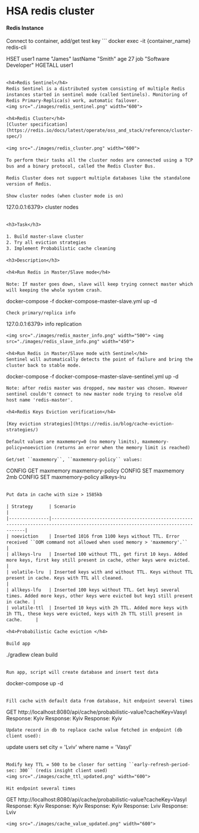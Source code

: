 # HSA redis cluster

<h4>Redis Instance</h4>
Connect to container, add/get test key
```
docker exec -it {container_name} redis-cli

HSET user1 name "James" lastName "Smith" age 27 job "Software Developer"
HGETALL user1
```

<h4>Redis Sentinel</h4>
Redis Sentinel is a distributed system consisting of multiple Redis instances started in sentinel mode (called Sentinels). Monitoring of Redis Primary-Replica(s) work, automatic failover.
<img src="./images/redis_sentinel.png" width="600">

<h4>Redis Cluster</h4>
[Cluster specification](https://redis.io/docs/latest/operate/oss_and_stack/reference/cluster-spec/)

<img src="./images/redis_cluster.png" width="600">

To perform their tasks all the cluster nodes are connected using a TCP bus and a binary protocol, called the Redis Cluster Bus.

Redis Cluster does not support multiple databases like the standalone version of Redis.

Show cluster nodes (when cluster mode is on)
```
127.0.0.1:6379> cluster nodes
```

<h3>Task</h3>

1. Build master-slave cluster
2. Try all eviction strategies
3. Implement Probabilistic cache cleaning

<h3>Description</h3>

<h4>Run Redis in Master/Slave mode</h4>

Note: If master goes down, slave will keep trying connect master which will keeping the whole system crash.
```
docker-compose -f docker-compose-master-slave.yml up -d
```
Check primary/replica info
```
127.0.0.1:6379> info replication
```
<img src="./images/redis_master_info.png" width="500"> <img src="./images/redis_slave_info.png" width="450">

<h4>Run Redis in Master/Slave mode with Sentinel</h4>
Sentinel will automatically detects the point of failure and bring the cluster back to stable mode.
```
docker-compose -f docker-compose-master-slave-sentinel.yml up -d
```
Note: after redis master was dropped, new master was chosen. However sentinel couldn't connect to new master node trying to resolve old host name 'redis-master'.

<h4>Redis Keys Eviction verification</h4>

[Key eviction strategies](https://redis.io/blog/cache-eviction-strategies/)

Default values are maxmemory=0 (no memory limits), maxmemory-policy=noeviction (returns an error when the memory limit is reached)

Get/set ``maxmemory``, ``maxmemory-policy`` values:
```
CONFIG GET maxmemory maxmemory-policy
CONFIG SET maxmemory 2mb
CONFIG SET maxmemory-policy allkeys-lru
```

Put data in cache with size > 1585kb

| Strategy      | Scenario                                                                                                                         |
|---------------|----------------------------------------------------------------------------------------------------------------------------------|
| noeviction    | Inserted 1016 from 1100 keys without TTL. Error received ``OOM command not allowed when used memory > 'maxmemory'.``             |
| allkeys-lru   | Inserted 100 without TTL, get first 10 keys. Added more keys, first key still present in cache, other keys were evicted.         |
| volatile-lru  | Inserted keys with and without TTL. Keys without TTL present in cache. Keys with TTL all cleaned.                                |
| allkeys-lfu   | Inserted 100 keys without TTL. Get key1 several times. Added more keys, other keys were evicted but key1 still present in cache. |
| volatile-ttl  | Inserted 10 keys with 2h TTL. Added more keys with 1h TTL, these keys were evicted, keys with 2h TTL still present in cache.     |

<h4>Probabilistic Cache eviction </h4>

Build app
```
./gradlew clean build
```

Run app, script will create database and insert test data
```
docker-compose up -d
```

Fill cache with default data from database, hit endpoint several times
```
GET http://localhost:8080/api/cache/probabilistic-value?cacheKey=Vasyl
Response: Kyiv
Response: Kyiv
Response: Kyiv
```
Update record in db to replace cache value fetched in endpoint (db client used):
```
update users set city = 'Lviv' where name = 'Vasyl'
```

Modify key TTL = 500 to be closer for setting ``early-refresh-period-sec: 300`` (redis insight client used)
<img src="./images/cache_ttl_updated.png" width="600">

Hit endpoint several times
```
GET http://localhost:8080/api/cache/probabilistic-value?cacheKey=Vasyl
Response: Kyiv
Response: Kyiv
Response: Kyiv
Response: Lviv
Response: Lviv
```
<img src="./images/cache_value_updated.png" width="600">
